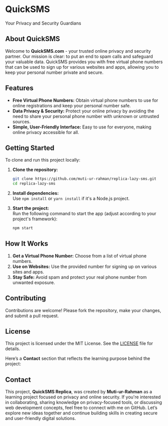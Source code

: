 
# QuickSMS 

Your Privacy and Security Guardians

## About QuickSMS

Welcome to **QuickSMS.com** - your trusted online privacy and security partner. Our mission is clear: to put an end to spam calls and safeguard your valuable data. QuickSMS provides you with free virtual phone numbers that can be used to sign up for various websites and apps, allowing you to keep your personal number private and secure.

## Features

- **Free Virtual Phone Numbers:** Obtain virtual phone numbers to use for online registrations and keep your personal number safe.
- **Data Privacy & Security:** Protect your online privacy by avoiding the need to share your personal phone number with unknown or untrusted sources.
- **Simple, User-Friendly Interface:** Easy to use for everyone, making online privacy accessible for all.

## Getting Started

To clone and run this project locally:

1. **Clone the repository:**
   ```bash
   git clone https://github.com/muti-ur-rahman/replica-lazy-sms.git
   cd replica-lazy-sms
   ```

2. **Install dependencies:**  
   Use `npm install` or `yarn install` if it's a Node.js project.

3. **Start the project:**  
   Run the following command to start the app (adjust according to your project's framework):
   ```bash
   npm start
   ```

## How It Works

1. **Get a Virtual Phone Number:** Choose from a list of virtual phone numbers.
2. **Use on Websites:** Use the provided number for signing up on various sites and apps.
3. **Stay Safe:** Avoid spam and protect your real phone number from unwanted exposure.

## Contributing

Contributions are welcome! Please fork the repository, make your changes, and submit a pull request. 

## License

This project is licensed under the MIT License. See the [LICENSE](LICENSE) file for details.

Here’s a **Contact** section that reflects the learning purpose behind the project:

## Contact

This project, **QuickSMS Replica**, was created by **Muti-ur-Rahman** as a learning project focused on privacy and online security. If you're interested in collaborating, sharing knowledge on privacy-focused tools, or discussing web development concepts, feel free to connect with me on GitHub. Let’s explore new ideas together and continue building skills in creating secure and user-friendly digital solutions.

